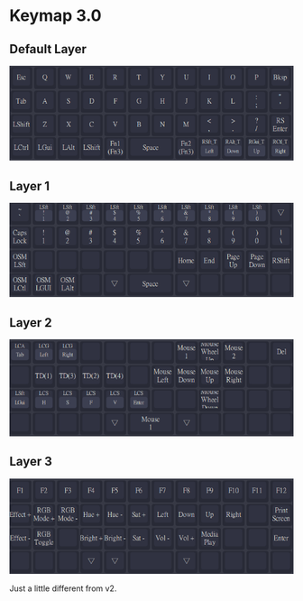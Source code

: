 # Keymap 3.0
## Default Layer
![layer0][pic0]

## Layer 1
![layer1][pic1]

## Layer 2
![layer2][pic2]

## Layer 3
![layer3][pic3]

Just a little different from v2.

[pic0]: https://github.com/dallas145/CSTC40-Layout/blob/main/source/keymap%203.0/keymap3-0.png?raw=true
[pic1]: https://github.com/dallas145/CSTC40-Layout/blob/main/source/keymap%203.0/keymap3-1.png?raw=true
[pic2]: https://github.com/dallas145/CSTC40-Layout/blob/main/source/keymap%203.0/keymap3-2.png?raw=true
[pic3]: https://github.com/dallas145/CSTC40-Layout/blob/main/source/keymap%203.0/keymap3-3.png?raw=true
